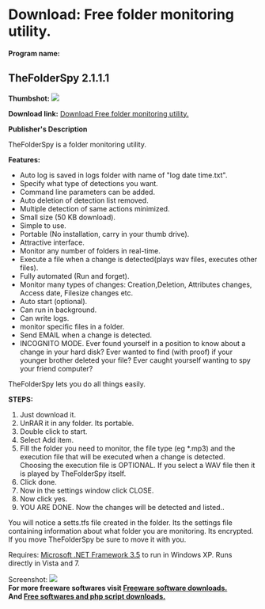 # Download: Free folder monitoring utility.

**Program name:**

## TheFolderSpy 2.1.1.1

  
**Thumbshot:** ![](http://www.freewarefiles.com/screenshot/thefolderspy15_md.jpg)   
  
**Download link:** [Download Free folder monitoring utility.](http://freesoftwares.boysofts.com/TheFolderSpy_program_57321.html)  
  


**Publisher's Description**  
  


TheFolderSpy is a folder monitoring utility. 

**Features:**

  * Auto log is saved in logs folder with name of "log date time.txt". 
  * Specify what type of detections you want. 
  * Command line parameters can be added. 
  * Auto deletion of detection list removed. 
  * Multiple detection of same actions minimized. 
  * Small size (50 KB download). 
  * Simple to use. 
  * Portable (No installation, carry in your thumb drive). 
  * Attractive interface. 
  * Monitor any number of folders in real-time. 
  * Execute a file when a change is detected(plays wav files, executes other files). 
  * Fully automated (Run and forget). 
  * Monitor many types of changes: Creation,Deletion, Attributes changes, Access date, Filesize changes etc. 
  * Auto start (optional). 
  * Can run in background. 
  * Can write logs. 
  * monitor specific files in a folder. 
  * Send EMAIL when a change is detected. 
  * INCOGNITO MODE. 
Ever found yourself in a position to know about a change in your hard disk? Ever wanted to find (with proof) if your younger brother deleted your file? Ever caught yourself wanting to spy your friend computer? 

TheFolderSpy lets you do all things easily.

**STEPS:**

  1. Just download it. 
  2. UnRAR it in any folder. Its portable. 
  3. Double click to start. 
  4. Select Add item. 
  5. Fill the folder you need to monitor, the file type (eg *.mp3) and the execution file that will be executed when a change is detected. Choosing the execution file is OPTIONAL. If you select a WAV file then it is played by TheFolderSpy itself. 
  6. Click done. 
  7. Now in the settings window click CLOSE. 
  8. Now click yes. 
  9. YOU ARE DONE. 
Now the changes will be detected and listed.. 

You will notice a setts.tfs file created in the folder. Its the settings file containing information about what folder you are monitoring. Its encrypted. If you move TheFolderSpy be sure to move it with you. 

Requires: [Microsoft .NET Framework 3.5](http://www.freewarefiles.com/Microsoft-NET-Framework-3_program_31320.html) to run in Windows XP. Runs directly in Vista and 7.

  
  
Screenshot: ![](http://www.freewarefiles.com/screenshot/thefolderspy15.jpg)   
**For more freeware softwares visit [Freeware software downloads.](http://freesoftwares.boysofts.com/)**   
**And [Free softwares and php script downloads.](http://www.boysofts.com/)**
